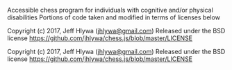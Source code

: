 Accessible chess program for individuals with cognitive and/or physical disabilities
Portions of code taken and modified in terms of licenses below

Copyright (c) 2017, Jeff Hlywa (jhlywa@gmail.com)
Released under the BSD license
https://github.com/jhlywa/chess.js/blob/master/LICENSE

Copyright (c) 2017, Jeff Hlywa (jhlywa@gmail.com)
Released under the BSD license
https://github.com/jhlywa/chess.js/blob/master/LICENSE
